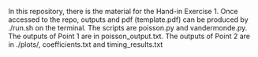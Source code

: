 In this repository, there is the material for the Hand-in Exercise 1. Once accessed to the repo, outputs and pdf (template.pdf) can be produced by ./run.sh on the terminal.
The scripts are poisson.py and vandermonde.py. The outputs of Point 1 are in poisson_output.txt. The outputs of Point 2 are in ./plots/, coefficients.txt and timing_results.txt
